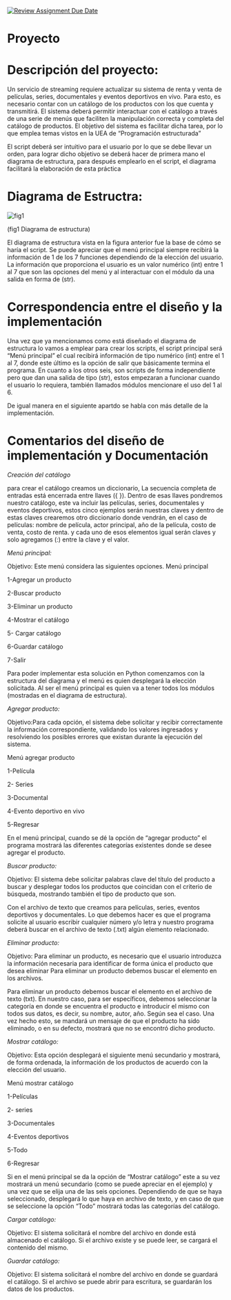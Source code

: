 [![Review Assignment Due Date](https://classroom.github.com/assets/deadline-readme-button-24ddc0f5d75046c5622901739e7c5dd533143b0c8e959d652212380cedb1ea36.svg)](https://classroom.github.com/a/LCXMIOgt)
# Proyecto
# Descripción del proyecto:



Un servicio de streaming requiere actualizar su sistema de renta y venta de películas, series, documentales y eventos deportivos en vivo. Para esto, es necesario contar con un catálogo de los productos con los que cuenta y transmitirá. El sistema deberá permitir interactuar con el catálogo a través de una serie de menús que faciliten la manipulación correcta y completa del catálogo de productos. El objetivo del sistema es facilitar dicha tarea, por lo que emplea temas vistos en la UEA de “Programación estructurada”

El script deberá ser intuitivo para el usuario por lo que se debe llevar un orden, para lograr dicho objetivo se deberá hacer de primera mano el diagrama de estructura, para después emplearlo en el script, el diagrama facilitará la elaboración de esta práctica


# Diagrama de Estructra:

![fig1](https://github.com/agn-pe-23i/proyecto-los-hola-mundo/assets/125332082/626d9bac-a8ec-4186-b558-c130e904eea0)

(fig1 Diagrama de estructura)


El diagrama de estructura vista en la figura anterior fue la base de cómo se haría el script. Se puede apreciar que el menú principal siempre recibirá la información de 1 de los 7 funciones dependiendo de la elección del usuario. La información que proporciona el usuario es un valor numérico (int) entre 1 al 7 que son las opciones del menú y al interactuar con el módulo da una salida en forma de (str).


# Correspondencia entre el diseño y la implementación 


Una vez que ya mencionamos como está diseñado el diagrama de estructura lo vamos a emplear para crear los scripts, el script principal será “Menú principal” el cual recibirá información de tipo numérico (int) entre el 1 al 7, donde este último es la opción de salir que básicamente termina el programa. 
En cuanto a los otros seis, son scripts de forma independiente pero que dan una salida de tipo (str), estos empezaran a funcionar cuando el usuario lo requiera, también llamados módulos mencionare el uso del 1 al 6.

De igual manera en el siguiente apartdo se habla con más detalle de la implementación.



# Comentarios del diseño de implementación y Documentación

*Creación del catálogo* 

para crear el catálogo creamos un diccionario, La secuencia completa de entradas está encerrada entre llaves ({ }). Dentro de esas llaves pondremos nuestro catálogo, este va incluir las películas, series, documentales y eventos deportivos, estos cinco ejemplos serán nuestras claves y dentro de estas claves  crearemos otro diccionario donde vendrán, en el caso de películas: nombre de película, actor principal, año de la película, costo de venta, costo de renta. y cada uno de esos elementos igual serán claves y solo agregamos (:) entre la clave y el valor.


*Menú principal:*

Objetivo: Este menú considera las siguientes opciones.
  Menú principal

  
   1-Agregar un producto
   
   2-Buscar producto
   
   3-Eliminar un producto
   
   4-Mostrar el catálogo
   
   5- Cargar catálogo
   
   6-Guardar catálogo
   
   7-Salir


Para poder implementar esta solución en Python comenzamos con la estructura del diagrama y el menú es quien desplegará la elección solicitada. Al ser el menú principal es quien va a tener todos los módulos (mostradas en el diagrama de estructura).


*Agregar producto:*

Objetivo:Para cada opción, el sistema debe solicitar y recibir correctamente la información correspondiente, validando los valores ingresados y resolviendo los posibles errores que existan durante la ejecución del sistema.

Menú agregar producto

  1-Película
  
  2- Series
  
  3-Documental
  
  4-Evento deportivo en vivo
  
  5-Regresar

En el menú principal, cuando se dé la opción de “agregar producto” el programa mostrará las diferentes categorías existentes donde se desee agregar el producto.


*Buscar producto:*

Objetivo: El sistema debe solicitar palabras clave del título del producto a buscar y desplegar todos los productos que coincidan con el criterio de búsqueda, mostrando también el tipo de producto que son.

Con el archivo de texto que creamos para películas, series, eventos deportivos y documentales. Lo que debemos hacer es que el programa solicite al usuario escribir cualquier número y/o letra y nuestro programa deberá buscar en el archivo de texto (.txt) algún elemento relacionado.

*Eliminar producto:*

Objetivo: Para eliminar un producto, es necesario que el usuario introduzca la información necesaria para identificar de forma única el producto que desea eliminar
Para eliminar un producto debemos buscar el elemento en los archivos.

 Para eliminar un producto debemos buscar el elemento en el archivo de texto (txt). En nuestro caso, para ser específicos, debemos seleccionar la categoría en donde se encuentra el producto e introducir el mismo con todos sus datos, es decir, su nombre, autor, año. Según sea el caso. Una vez hecho esto, se mandará un mensaje de que el producto ha sido eliminado, o en su defecto, mostrará que no se encontró dicho producto. 


*Mostrar catálogo:*

Objetivo: Esta opción desplegará el siguiente menú secundario y mostrará, de forma ordenada, la información de los productos de acuerdo con la elección del usuario.

Menú mostrar catálogo

  1-Películas
  
  2- series
  
  3-Documentales
  
  4-Eventos deportivos
  
  5-Todo
  
  6-Regresar

Si en el menú principal se da la opción de “Mostrar catálogo” este a su vez mostrará un menú secundario (como se puede apreciar en el ejemplo) y una vez que se elija una de las seis opciones. Dependiendo de que se haya seleccionado, desplegará lo que haya en archivo de texto, y en caso de que se seleccione la opción “Todo” mostrará todas las categorías del catálogo.


*Cargar catálogo:*

Objetivo: El sistema solicitará el nombre del archivo en donde está almacenado el catálogo. Si el archivo existe y se puede leer, se cargará el contenido del mismo.




*Guardar catálogo:*

Objetivo: El sistema solicitará el nombre del archivo en donde se guardará el catálogo. Si el archivo se puede abrir para escritura, se guardarán los datos de los productos.

